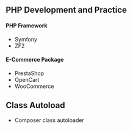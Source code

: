 ## PHP Development and Practice

#### PHP Framework
- Symfony
- ZF2

#### E-Commerce Package
- PrestaShop
- OpenCart
- WooCommerce

## Class Autoload
- Composer class autoloader
